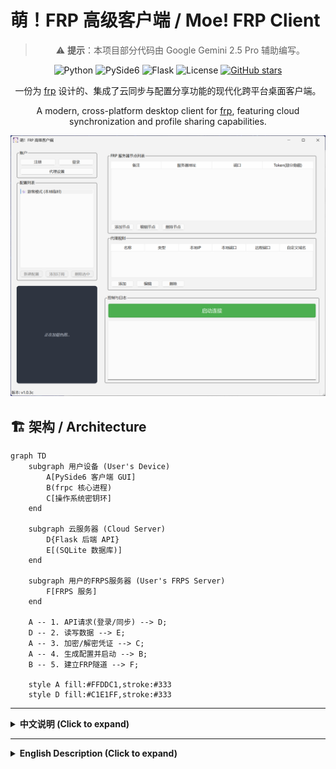 # 萌！FRP 高级客户端 / Moe! FRP Client

<div align="center">
   
> ⚠️ **提示**：本项目部分代码由 Google Gemini 2.5 Pro 辅助编写。

![Python](https://img.shields.io/badge/Python-3.12%2B-blue?logo=python)
![PySide6](https://img.shields.io/badge/UI-PySide6-orange?logo=qt)
![Flask](https://img.shields.io/badge/Backend-Flask-black?logo=flask)
![License](https://img.shields.io/badge/License-MIT-green)
[![GitHub stars](https://img.shields.io/github/stars/XMZO/MoeFrpClient?style=social)](https://github.com/XMZO/MoeFrpClient/stargazers)

一份为 [frp](https://github.com/fatedier/frp) 设计的、集成了云同步与配置分享功能的现代化跨平台桌面客户端。

A modern, cross-platform desktop client for [frp](https://github.com/fatedier/frp), featuring cloud synchronization and profile sharing capabilities.

</div>

![软件截图](assets/screenshot.png)

## 🏗️ 架构 / Architecture

```mermaid
graph TD
    subgraph 用户设备 (User's Device)
        A[PySide6 客户端 GUI]
        B(frpc 核心进程)
        C[操作系统密钥环]
    end

    subgraph 云服务器 (Cloud Server)
        D{Flask 后端 API}
        E[(SQLite 数据库)]
    end
    
    subgraph 用户的FRPS服务器 (User's FRPS Server)
        F[FRPS 服务]
    end

    A -- 1. API请求(登录/同步) --> D;
    D -- 2. 读写数据 --> E;
    A -- 3. 加密/解密凭证 --> C;
    A -- 4. 生成配置并启动 --> B;
    B -- 5. 建立FRP隧道 --> F;

    style A fill:#FFDDC1,stroke:#333
    style D fill:#C1E1FF,stroke:#333
```

---

<details>
<summary><strong>中文说明 (Click to expand)</strong></summary>

## 简介

**萌！FRP 客户端** 是一个基于 Python 和 PySide6 构建的 `frp` 图形化工具。它旨在提供一个比原生命令行更直观、更易于管理的 `frpc` 操作体验，并引入了**云端同步**和**配置分享**等高级功能，以满足个人开发者和团队的复杂需求。

## ✨ 主要功能

### **账户与配置管理**
*   **多模式配置**:
    *   **游客模式**: 无需登录，用于本地临时配置和快速测试。
    *   **云端配置**: 登录后，个人配置将自动与云端服务器同步，实现多设备共享。
    *   **订阅模式**: 支持一键添加他人分享的配置，并能与分享源保持同步更新。
*   **完整的用户系统**: 支持用户注册、登录，并提供安全的、基于令牌的密码重置流程。
*   **强大的分享系统**:
    *   **完整分享**: 分享一个固定的、不可修改的 `frp` 配置包。
    *   **模板分享**: 分享一个可定制的模板，允许订阅者选择节点、自定义本地端口等。
    *   **分享管理**: 用户可以随时查看、管理或撤销自己创建的分享。

### **安全机制**
*   **客户端校验**: 客户端与服务器之间通过版本密钥和核心组件哈希进行严格的双向校验，防止非法客户端接入。
*   **挑战-响应登录**: 登录过程采用动态挑战码 (`Challenge`) 与登录证明 (`Proof`) 机制，有效防御重放攻击。
*   **分层本地加密**: 应用设置和“记住密码”等敏感信息，使用派生自机器唯一ID的密钥进行二次加密后，安全地存储在操作系统的密钥环 (Keyring) 中。
*   **防爆破延时**: 登录时采用基于 **Argon2** 的计算密集型延时，显著增加暴力破解的攻击成本。
*   **服务端安全**: 后端使用强密码哈希（Argon2）并对核心API（如登录、注册）设置了速率限制，以抵御恶意请求。

### **用户体验优化**
*   **智能日志解析**: 自动解析 `frpc` 的原始日志，仅呈现“代理启动成功”、“连接失败”等关键的、结构化的信息。
*   **美观的UI与交互**: 每次启动时从多个在线API源随机获取背景图片，并内置了支持 GIF 动画、无级缩放、拖动平移和右键保存的高级图片查看器。
*   **一键节点测速**: 快速测试所有服务器节点的网络延迟，并直观地在下拉列表中展示结果。
*   **应用级代理**: 支持独立设置客户端自身的网络代理（HTTP/SOCKS5），用于API请求和图片下载，该设置不影响`frp`核心隧道的连接。
*   **灵活的账户管理**: 提供“退出登录”（保留凭证）和“切换账户”（清除凭证）两种退出方式。

## 🚀 部署与使用

### **1. 核心组件说明**
*   **MoeFrpClient.mfc**: 这是 `frpc` 的核心动态链接库。 **你必须提供此文件**，并将其与主程序 `main.py` 放置在同一目录下，客户端才能启动FRP隧道。
*   **server.py**: 这是可选的后端服务器。如果你想拥有自己的账户系统和云同步功能，你需要部署它。如果你只是想连接到一个已有的服务，你则无需关心此文件。
*   **generate_invite_code.py**: 服务端管理工具，用于生成邀请码、管理用户等。

### **2. 服务端部署 (自托管用户)**
```bash
# 1. 进入服务端目录
cd frp_end/server

# 2. (推荐) 创建并激活虚拟环境
python -m venv venv
# Windows: venv\Scripts\activate | macOS/Linux: source venv/bin/activate

# 3. 安装依赖
pip install -r requirements.txt

# 4. 首次运行会自动初始化数据库
python server.py
```
**管理员设置**: 为了使用重置密码等高级功能，你需要手动为你注册的账户提升权限。使用任何SQLite工具打开 `server/users.db` 文件，并执行：
```sql
UPDATE users SET role = 'admin' WHERE nickname = '你的管理员昵称';
```

### **3. 客户端安装**
```bash
# 1. 克隆本仓库并进入项目根目录
git clone https://github.com/XMZO/MoeFrpClient.git
cd MoeFrpClient

# 2. (推荐) 创建并激活虚拟环境
python -m venv venv
# Windows: venv\Scripts\activate | macOS/Linux: source venv/bin/activate

# 3. 安装依赖
pip install -r requirements.txt

# 4. [可选] 如需使用SOCKS5代理，请额外安装
pip install "requests[socks]"
```

### **4. 客户端配置与运行**
*   **连接自建服务器**: 如果你部署了自己的后端，请修改 `client/config.py` 文件中的 `CLOUD_SERVER_URL` 为你的服务器地址。
*   **启动客户端**: 确保 `MoeFrpClient.mfc` 文件已放置在 `client` 目录下，然后运行：
    ```bash
    python client/main.py
    ```

### **5. 服务端管理**
如果你是服务器管理员，可以使用管理工具与用户和邀请码进行交互：
```bash
# 进入服务端目录
cd frp_end/server

# 以交互模式启动管理工具
python generate_invite_code.py
```
该工具会提示你输入操作选项，对于重置密码等敏感操作，会要求你使用管理员账户登录以进行授权。

## 🤝 贡献

欢迎任何形式的贡献。如果您有改进建议或发现 Bug，请随时提出 Issue。如果您希望贡献代码，请遵循标准的 Fork & Pull Request 流程。

## 📄 开源许可

本项目基于 [MIT License](LICENSE) 开源。

</details>

---

<details>
<summary><strong>English Description (Click to expand)</strong></summary>

## Introduction

**Moe! FRP Client** is a graphical tool for `frp` built with Python and PySide6. It aims to provide a more intuitive and manageable user experience for `frpc` compared to the native command line, introducing advanced features like **cloud synchronization** and **profile sharing** to meet the complex needs of individual developers and teams.

## ✨ Key Features

### **Account & Profile Management**
*   **Multi-Mode Configuration**:
    *   **Guest Mode**: No login required for local, temporary configurations and quick testing.
    *   **Cloud Profiles**: After logging in, personal profiles are automatically synchronized with the cloud server for multi-device access.
    *   **Subscription Mode**: Supports one-click subscription to profiles shared by others, with automatic updates from the source.
*   **Complete User System**: Supports user registration, login, and a secure, token-based password reset process.
*   **Powerful Sharing System**:
    *   **Full Share**: Share a fixed, non-editable `frp` configuration package.
    *   **Template Share**: Share a customizable template that allows subscribers to select nodes, define local ports, etc.
    *   **Share Management**: Users can view, manage, or revoke their created shares at any time.

### **Security Mechanisms**
*   **Client Validation**: Strict two-way validation between the client and server using a version secret and core component hash to prevent unauthorized client access.
*   **Challenge-Response Login**: The login process employs a dynamic challenge and proof mechanism to effectively defend against replay attacks.
*   **Hierarchical Local Encryption**: Sensitive information, such as application settings and "Remember Me" credentials, is encrypted with a key derived from a unique machine ID and securely stored in the OS's native Keyring.
*   **Anti-Brute-Force Delay**: A computationally intensive delay based on **Argon2** is implemented during login to significantly increase the cost of brute-force attacks.
*   **Server-Side Safeguards**: The backend uses strong password hashing (Argon2) and rate-limits core APIs (e.g., login, register) to mitigate malicious requests.

### **User Experience Enhancements**
*   **Intelligent Log Parsing**: Automatically parses raw `frpc` logs to present only key, structured information, such as "Proxy started successfully" or "Connection failed".
*   **Aesthetic UI & Interaction**: Fetches a random background image on startup from multiple online API sources and includes an advanced image viewer with GIF support, smooth zooming, panning, and right-click save.
*   **One-Click Node Ping Test**: Quickly tests the network latency of all server nodes and displays the results intuitively in a dropdown list.
*   **Application-Level Proxy**: Supports independent configuration of a network proxy (HTTP/SOCKS5) for the client itself, used for API requests and image downloads, without affecting the core `frp` tunnel connection.
*   **Flexible Account Management**: Differentiates between "Logout" (keeps credentials) and "Switch Account" (clears credentials).

## 🚀 Deployment & Usage

### **1. Core Component Explanation**
*   **MoeFrpClient.mfc**: This is the core dynamic link library for `frpc`. **You must provide this file** and place it in the same directory as the main program (`main.py`) for the client to establish FRP tunnels.
*   **server.py**: This is the optional backend server. You need to deploy it if you want your own account system and cloud sync features. If you are just connecting to an existing service, you can ignore this file.
*   **generate_invite_code.py**: The server management tool for generating invitation codes, managing users, etc.

### **2. Server Deployment (For Self-Hosters)**
```bash
# 1. Navigate to the server directory
cd frp_end/server

# 2. (Recommended) Create and activate a virtual environment
python -m venv venv
# Windows: venv\Scripts\activate | macOS/Linux: source venv/bin/activate

# 3. Install dependencies
pip install -r requirements.txt

# 4. The database will be initialized on the first run
python server.py
```
**Admin Setup**: To use advanced features like password resets, you need to manually elevate your account's privileges. Open `server/users.db` with any SQLite tool and execute:
```sql
UPDATE users SET role = 'admin' WHERE nickname = 'your_admin_nickname';
```

### **3. Client Installation**
```bash
# 1. Clone this repository and navigate to the project root
git clone https://github.com/XMZO/MoeFrpClient.git
cd MoeFrpClient

# 2. (Recommended) Create and activate a virtual environment
python -m venv venv
# Windows: venv\Scripts\activate | macOS/Linux: source venv/bin/activate

# 3. Install dependencies
pip install -r requirements.txt

# 4. [Optional] For SOCKS5 proxy support, install this extra
pip install "requests[socks]"
```

### **4. Client Configuration & Launch**
*   **Connecting to Your Own Server**: If you've deployed your own backend, edit the `CLOUD_SERVER_URL` in `client/config.py` to your server's address.
*   **Running the Client**: Ensure the `MoeFrpClient.mfc` file is in the `client` directory, then run:
    ```bash
    python client/main.py
    ```

### **5. Server Management**
If you are the server administrator, use the management tool to interact with users and invitation codes:
```bash
# Navigate to the server directory
cd frp_end/server

# Start the management tool in interactive mode
python generate_invite_code.py
```
The tool will prompt you for actions. For sensitive operations like resetting a password, it will require you to log in with your admin account for authorization.

## 🤝 Contributing

Contributions of any kind are welcome. If you have suggestions for improvement or find a bug, please feel free to open an Issue. If you'd like to contribute code, please follow the standard Fork & Pull Request workflow.

## 📄 License

This project is licensed under the [MIT License](LICENSE).

</details>

